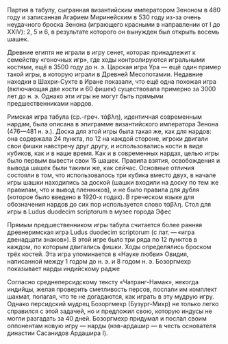Партия в табулу, сыгранная византийским императором Зеноном в 480 году и записанная Агафием Миринейским в 530 году из-за очень неудачного броска Зенона (играющего красными в направлении от I до XXIV): 2, 5 и 6, в результате которого он вынужден был открыть восемь шашек.

Древние египтя не играли в игру сенет, которая принадлежит к семейству «гоночных игр», где ходы контролируются игральными костями, ещё в 3500 году до н. э. Царская игра Ура — ещё один пример такой игры, в которую играли в Древней Месопотамии. Недавние находки в Шахри-Сухте в Иране показали, что ещё одна похожая игра (включающая две кости и 60 фишек) существовала примерно за 3000 лет до н. э. Однако эти игры не могут быть прямыми предшественниками нардов.

Римская игра табула (ср.-греч. τάβλη), идентичная современным нардам, была описана в эпиграмме византийского императора Зенона (476—481 н. э.). Доска для этой игры была такая же, как для нардов: она содержала 24 пункта, по 12 на каждой стороне, игроки двигали свои фишки навстречу друг другу, и использовались кости в виде кубиков, как и в наше время. Как и в современных нардах, целью игры было первым вывести свои 15 шашек. Правила взятия, освобождения и вывода шашек были такими же, как сейчас. Основные отличия состояли в том, что использовалось три кубика вместо двух, в начале игры шашки находились за доской (шашки входили на доску по тем же правилам, что и вывод пленников), и не было правила для дубля (которое было введено в 1920-х годах). В греческом языке для обозначения нардов до сих пор используется слово τάβλη.
Стол для игры в Ludus duodecim scriptorum в музее города Эфес

Прямым предшественником игры табула считается более ранняя древнеримская игра Ludus duodecim scriptorum (с лат. — «игра двенадцати знаков»). В этой игре было три ряда по 12 пунктов в каждом, по которым двигались фишки. Ходы определялись броском трёх костей. Эта игра упоминается в «Науке любви» Овидия, написанной между 1 годом до н. э. и 8 годом н. э.
Бозоргмехр показывает нарды индийскому радже

Согласно среднеперсидскому тексту «Чатранг-Намак», некогда индийцы, желая проверить сметливость персов, послали им комплект шахмат, полагая, что те не догадаются, как играть в эту мудрую игру. Однако персидский мудрец Бозоргмехр (Бузург-Михр) не только легко справился с этой задачей, но и предложил свою, которую индусы не могли разгадать за 40 дней. Бозоргмехр придумал и послал своим оппонентам новую игру — нарды (нэв-ардашир — в честь основателя династии Сасанидов Ардашира I). 